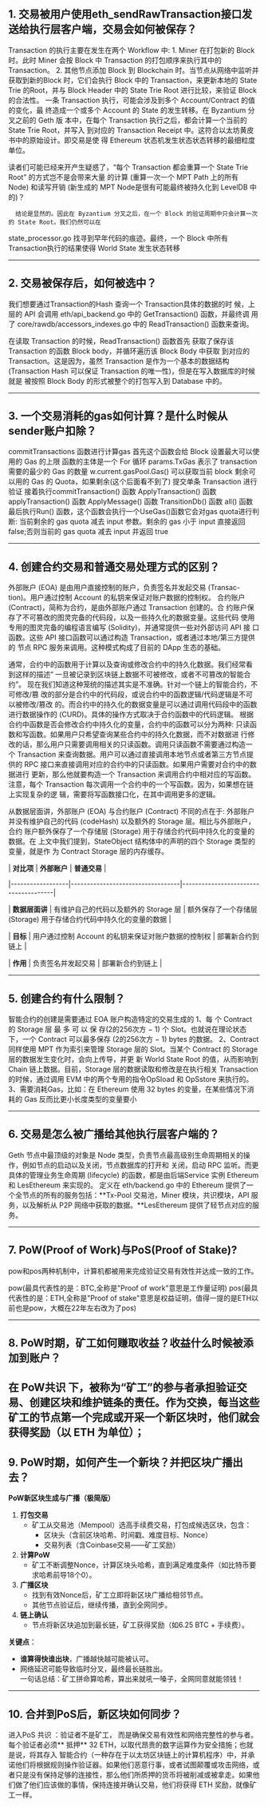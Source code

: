  
## 1. 交易被用户使用eth_sendRawTransaction接口发送给执行层客户端，交易会如何被保存？

   Transaction 的执行主要在发生在两个 Workflow 中:
      1. Miner 在打包新的 Block 时。此时 Miner 会按 Block 中 Transaction 的打包顺序来执行其中的 Transaction。
      2. 其他节点添加 Block 到 Blockchain 时。当节点从网络中监听并获取到新的Block 时，它们会执行 Block 中的 
   Transaction，来更新本地的 State Trie 的Root，并与 Block Header 中的 State Trie Root 进行比较，来验证 Block 的合法性。
      一条 Transaction 执行，可能会涉及到多个 Account/Contract 的值的变化，最
   终造成一个或多个 Account 的 State 的发生转移。在 Byzantium 分叉之前的 Geth 版
   本中，在每个 Transaction 执行之后，都会计算一个当前的 State Trie Root，并写入
   到对应的 Transaction Receipt 中。这符合以太坊黄皮书中的原始设计。即交易是使
   得 Ethereum 状态机发生状态状态转移的最细粒度单位。

   读者们可能已经来开产生疑惑了，“每个 Transaction 都会重算一个 State Trie Root” 的方式岂不是会带来大量
   的计算 (重算一次一个 MPT Path 上的所有 Node) 和读写开销 (新生成的 MPT Node是很有可能最终被持久化到 LevelDB 中的)？

      结论是显然的。因此在 Byzantium 分叉之后，在一个 Block 的验证周期中只会计算一次的 State Root。我们仍然可以在
   state_processor.go 找寻到早年代码的痕迹。最终，一个 Block 中所有 Transaction执行的结果使得 World State 发生状态转移

------

## 2. 交易被保存后，如何被选中？

   我们想要通过Transaction的Hash 查询一个 Transaction具体的数据的时
候，上层的 API 会调用 eth/api_backend.go 中的 GetTransaction() 函数，并最终调
用了 core/rawdb/accessors_indexes.go 中的 ReadTransaction() 函数来查询。

   在读取 Transaction 的时候，ReadTransaction() 函数首先
获取了保存该 Transaction 的函数 Block body，并循环遍历该 Block Body 中获取
到对应的 Transaction。这是因为，虽然 Transaction 是作为一个基本的数据结构
(Transaction Hash 可以保证 Transaction 的唯一性)，但是在写入数据库的时候就是
被按照 Block Body 的形式被整个的打包写入到 Database 中的。

------

## 3. 一个交易消耗的gas如何计算？是什么时候从sender账户扣除？
 
commitTransactions 函数进行计算gas
   首先这个函数会给 Block 设置最大可以使用的 Gas 的上限
   函数的主体是一个 For 循环
      params.TxGas 表示了 transaction 需要的最少的 Gas 的数量
      w.current.gasPool.Gas() 可以获取当前 block 剩余可以用的 Gas 的 Quota，如果剩余(这个后面看不到了)
   提交单条 Transaction 进行验证
接着执行commitTransaction() 函数
ApplyTransaction() 函数
applyTransaction() 函数
ApplyMessage() 函数
TransitionDb() 函数
all() 函数
最后执行Run() 函数，这个函数会执行一个UseGas()函数它会对gas quota进行判断:
   当前剩余的 gas quota 减去 input 参数。剩余的 gas 小于 input 直接返回 false;否则当前的 gas quota 减去 input 并返回 true

------

## 4. 创建合约交易和普通交易处理方式的区别？

   外部账户 (EOA) 是由用户直接控制的账户，负责签名并发起交易 (Transac-tion)。用户通过控制 Account 的私钥来保证对账户数据的控制权。
   合约账户 (Contract)，简称为合约，是由外部账户通过 Transaction 创建的。合
约账户保存了不可篡改的图灵完备的代码段，以及一些持久化的数据变量。这些代码
使用专用的图灵完备的编程语言编写 (Solidity)，并通常提供一些对外部访问 API 接
口函数。这些 API 接口函数可以通过构造 Transaction，或者通过本地/第三方提供的
节点 RPC 服务来调用。这种模式构成了目前的 DApp 生态的基础。

   通常，合约中的函数用于计算以及查询或修改合约中的持久化数据。我们经常看
到这样的描述” 一旦被记录到区块链上数据不可被修改，或者不可篡改的智能合约”。
现在我们知道这种笼统的描述其实是不准确。针对一个链上的智能合约，不可修改/篡
改的部分是合约中的代码段，或说合约中的函数逻辑/代码逻辑是不可以被修改/篡改
的。而合约中的持久化的数据变量是可以通过调用代码段中的函数进行数据操作的
(CURD)。具体的操作方式取决于合约函数中的代码逻辑。
   根据合约中函数是否会修改合约中持久化的变量，合约中的函数可以分为两种:
只读函数和写函数。如果用户只希望查询某些合约中的持久化数据，而不对数据进
行修改的话，那么用户只需要调用相关的只读函数。调用只读函数不需要通过构造一
个 Transaction 来查询数据。用户可以通过直接调用本地节点或者第三方节点提供的
RPC 接口来直接调用对应的合约中的只读函数。如果用户需要对合约中的数据进行
更新，那么他就要构造一个 Transaction 来调用合约中相对应的写函数。注意，每个
Transaction 每次调用一个合约中的一个写函数。因为，如果想在链上实现复杂的逻
辑，需要将写函数接口化，在其中调用更多的逻辑。

   从数据层面讲，外部账户 (EOA) 与合约账户 (Contract) 不同的点在于: 外部账户
并没有维护自己的代码 (codeHash) 以及额外的 Storage 层。相比与外部账户，合约
账户额外保存了一个存储层 (Storage) 用于存储合约代码中持久化的变量的数据。在
上文中我们提到，StateObject 结构体中的声明的四个 Storage 类型的变量，就是作
为 Contract Storage 层的内存缓存。
 

| **对比项**       | **外部账户**                     | **普通交易**                     |

|------------------|----------------------------------|--------------------------------------|

| **数据层面讲**     | 有维护自己的代码以及额外的 Storage 层 | 额外保存了一个存储层 (Storage) 用于存储合约代码中持久化的变量的数据 |

| **目标**         | 用户通过控制 Account 的私钥来保证对账户数据的控制权  | 部署新合约到链上                       |

| **作用**         | 负责签名并发起交易               | 部署新合约到链上                       |

------

## 5. 创建合约有什么限制？
智能合约的创建是需要通过 EOA 账户构造特定的交易生成的
   1、每 个 Contract 的 Storage 层 最 多 可 以 保 存(2的256次方 − 1) 个 Slot。也就说在理论状态下，一个 Contract 可以最多保存 (2的256次方 − 1)
bytes 的数据。
   2、Contract 同样使用 MPT 作为索引来管理 Storage 层的 Slot。当某个 Contract 的 Storage 层的数据发生变化时，会向上传导，并更
新 World State Root 的值，从而影响到 Chain 链上数据。目前，Storage 层的数据读取和修改是在执行相关 Transaction 的时候，通过调用 EVM 中的两个专用的指令OpSload 和 OpSstore 来执行的。
   3、需要消耗Gas，比如：在 Ethereum 使用 32 bytes 的变量，在某些情况下消耗的 Gas 反而比更小长度类型的变量要小

------

## 6. 交易是怎么被广播给其他执行层客户端的？

   Geth 节点中最顶级的对象是 Node 类型，负责节点最高级别生命周期相关的操作，例如节点的启动以及关闭，节点数据库的打开和
关闭，启动 RPC 监听。而更具体的管理业务生命周期 (lifecycle) 的函数，都是由后端Service 实例 Ethereum 和 LesEthereum 来实现的。
定义在 eth/backend.go 中的 Ethereum 提供了一个全节点的所有的服务包括：**Tx-Pool 交易池，Miner 模块，共识模块，API 服务，以及解析从 P2P 网络中获取的数据。**LesEthereum 提供了轻节点对应的服务。

------

 

## 7. PoW(Proof of Work)与PoS(Proof of Stake)?
pow和pos两种机制中，计算机都被用来完成验证交易有效性并达成一致的工作。

pow(最具代表性的是：BTC,全称是"Proof of work"意思是工作量证明)
pos(最具代表性的是：ETH,全称是"Proof of stake"意思是权益证明，值得一提的是ETH以前也是pow，大概在22年左右改为了pos)

------

## 8. PoW时期，矿工如何赚取收益？收益什么时候被添加到账户？
在 PoW共识 下，被称为“矿工”的参与者承担验证交易、创建区块和维护链条的责任。作为交换，每当这些矿工的节点第一个完成或开采一个新区块时，他们就会获得奖励（以 ETH 为单位）；
------

## 9. PoW时期，如何产生一个新块？并把区块广播出去？
**PoW新区块生成与广播（极简版）**  
1. **打包交易**  
   - 矿工从交易池（Mempool）选高手续费交易，打包成候选区块，包含：  
     - 区块头（含前区块哈希、时间戳、难度目标、Nonce）  
     - 交易列表（含Coinbase交易——矿工奖励）  
2. **计算PoW**  
   - 矿工不断调整Nonce，计算区块头哈希，直到满足难度条件（如比特币要求哈希前导18个0）。  
3. **广播区块**  
   - 找到有效Nonce后，矿工立即将新区块广播给相邻节点。  
   - 其他节点验证后，继续传播，直到全网同步。  
4. **链上确认**  
   - 节点将新区块追加到最长链，矿工获得奖励（如6.25 BTC + 手续费）。  

**关键点**：  
- **谁算得快谁出块**，广播越快越可能被认可。  
- 网络延迟可能导致临时分叉，最终最长链胜出。  
一句话总结：矿工拼命算哈希，算出来就吼一嗓子，全网同意就能领钱！

------

## 10. 合并到PoS后，新区块如何同步？
进入PoS 共识 ：验证者不是矿工， 而是确保交易有效性和网络完整性的参与者。每个验证者必须** 抵押** 32 ETH，以取代昂贵的数字运算作为安全措施；也就是说，将其存入 智能合约（一种存在于以太坊区块链上的计算机程序）中，并承诺他们将根据规则操作验证器。如果他们恶意行事，或者试图颠覆或攻击网络，或者只是没有保持足够的连接性，那么他们所质押的货币将被削减或被拿走。如果他们做了他们应该做的事情，保持连接并确认交易，他们将获得 ETH 奖励，就像矿工一样。